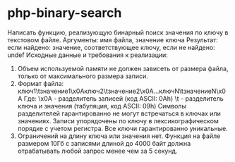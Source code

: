 # php-binary-search
Написать функцию, реализующую бинарный поиск значения по ключу в текстовом файле.
Аргументы: имя файла, значение ключа
Результат: если найдено: значение, соответствующее ключу, если не найдено: undef
Исходные данные и требования к реализации:
1. Объем используемой памяти не должен зависеть от размера файла, только от максимального размера записи.
2. Формат файла: ключ1\tзначение1\x0Aключ2\tзначение2\x0A...ключN\tзначениеN\x0A Где: \x0A - разделитель записей (код ASCII: 0Ah) \t - разделитель ключа и значения (табуляция, код ASCII: 09h) Символы разделителей гарантированно не могут встречаться в ключах или значениях. Записи упорядочены по ключу в лексикографическом порядке с учетом регистра. Все ключи гарантированно уникальные.
3. Ограничений на длину ключа или значения нет.
Функция на файле размером 10Гб с записями длиной до 4000 байт должна отрабатывать любой запрос менее чем за 5 секунд.
